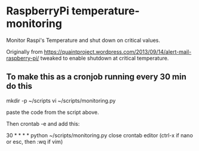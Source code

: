 # RaspberryPi temperature-monitoring
Monitor Raspi's Temperature and shut down on critical values.

Originally from https://quaintproject.wordpress.com/2013/09/14/alert-mail-raspberry-pi/ tweaked to enable shutdown at critical temperature.


## To make this as a cronjob running every 30 min do this

mkdir -p ~/scripts
vi ~/scripts/monitoring.py

paste the code from the script above.


Then crontab -e and add this:

30 * * * * python ~/scripts/monitoring.py
close crontab editor (ctrl-x if nano or esc, then :wq if vim)
